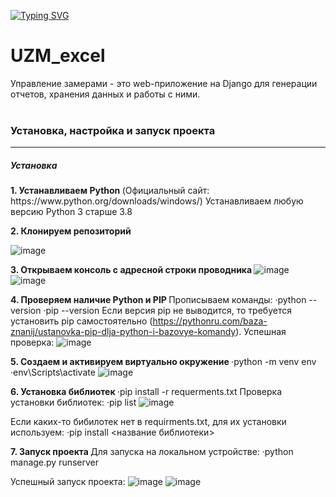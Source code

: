 <!---Пример кода-->
[![Typing SVG](https://readme-typing-svg.herokuapp.com?color=%d9eb0f&lines=Управление+замерами)](https://git.io/typing-svg)
# UZM_excel
Управление замерами - это web-приложение на Django для генерации отчетов, хранения данных и работы с ними.
<br>
<br>
<h3> Установка, настройка и запуск проекта </h3>
<hr>
<h5> Установка </h5>
<b>1. Устанавливаем Python </b> (Официальный сайт: https://www.python.org/downloads/windows/) 
Устанавливаем любую версию Python 3 старше 3.8

<b>2. Клонируем репозиторий </b>

![image](https://user-images.githubusercontent.com/79474789/235148752-3631ffa7-706b-413a-9227-e5cbd2853cf2.png)

<b>3. Открываем консоль с адресной строки проводника </b>
![image](https://user-images.githubusercontent.com/79474789/235149056-96bf3d1c-7892-41d2-bd52-6fdaab85b71e.png)
![image](https://user-images.githubusercontent.com/79474789/235149078-20b69f43-f89b-43fd-8016-4d70562e14f9.png)

<b>4. Проверяем наличие Python и PIP </b>
Прописываем команды: 
·python --version 
·pip --version
Если версия pip не выводится, то требуется установить pip самостоятельно (https://pythonru.com/baza-znanij/ustanovka-pip-dlja-python-i-bazovye-komandy).
Успешная проверка:
![image](https://user-images.githubusercontent.com/79474789/235150465-ba2ebfae-dc96-43f6-ba28-9d07098327a9.png)

<b>5. Создаем и активируем виртуально окружение </b>
·python -m venv env 
·env\Scripts\activate
![image](https://user-images.githubusercontent.com/79474789/235152459-60821dd4-c0dd-4dd1-99f0-457258d3c7ad.png)

<b>6. Установка библиотек </b>
·pip install -r requerments.txt
Проверка установки библиотек:
·pip list
![image](https://user-images.githubusercontent.com/79474789/235153388-dd2b0970-604b-41c9-8c01-6471d642f6d7.png)

Если каких-то бибилотек нет в requirments.txt, для их установки используем:
·pip install <название библиотеки>

<b>7. Запуск проекта </b>
Для запуска на локальном устройстве:
·python manage.py runserver 

Успешный запуск проекта:
![image](https://user-images.githubusercontent.com/79474789/235154129-0846adac-7f23-401d-b8f9-6c953eee95d1.png)
![image](https://user-images.githubusercontent.com/79474789/235154229-24506897-d013-44ba-ace5-0c20d46363cb.png)

<b></b>
